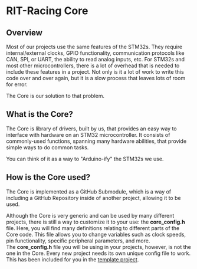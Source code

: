 # RIT-Racing Core

## Overview
Most of our projects use the same features of the STM32s. They require internal/external clocks,
GPIO functionality, communication protocols like CAN, SPI, or UART, the ability to read analog inputs, etc.
For STM32s and most other microcontrollers, there is a lot of overhead that is needed to include these features
in a project. Not only is it a lot of work to write this code over and over again, but it is a slow process that leaves
lots of room for error.

The Core is our solution to that problem.

## What is the Core?
The Core is library of drivers, built by us, that provides an easy way to interface with hardware on an STM32 microcontroller.
It consists of commonly-used functions, spanning many hardware abilities, that provide simple ways to do common tasks.

You can think of it as a way to "Arduino-ify" the STM32s we use.

## How is the Core used?
The Core is implemented as a GitHub Submodule, which is a way of including a GitHub Repository inside of another project,
allowing it to be used.

Although the Core is very generic and can be used by many different projects, there is still a way to customize it
to your use: the **core_config.h** file. Here, you will find many definitions relating to different parts of the Core code.
This file allows you to change variables such as clock speeds, pin functionality, specific peripheral parameters, and more.  
The **core_config.h** file you will be using in your projects, however, is not the one in the Core. Every new project needs its 
own unique config file to work. This has been included for you in the [template project](https://github.com/RITRacingSoftware/STM32G4xx-Template.git).

[//]: # (**bold** *italics*)

[//]: # (# BIG)

[//]: # (## Medium)

[//]: # ()
[//]: # (## Why do we need the Core?)

[//]: # (The Core is a helpful for a few reasons:)

[//]: # ()
[//]: # ()
[//]: # (### 1. Standardization)

[//]: # ()
[//]: # (As all projects will need access to the same functionality, it is most efficient to just write that code once in a generic way tha)

[//]: # ()
[//]: # (### 2. Simplicity)

[//]: # ()
[//]: # (### 3. Adaptability)

[//]: # (Say you want to rework a driver for the way a driver works, say to make it more efficient, or to add a feature to it.)

[//]: # (With the Core, that change only has to be made once.)

[//]: # (Once the modification to the Core has been pushed to GitHub, it's open for any project to use it seamlessly.)

[//]: # (All that has to be done is for the Core submodule inside a project to be updated, and the new functionality will work.)

[//]: # ()
[//]: # (However, imagine that process without the Core. Not only would you have to manually make that change in every)

[//]: # (project that uses that functionality, but as every project would implement it slightly differently, multiple different)

[//]: # (versions of the change would have to be made to work with each project.)

[//]: # ()
[//]: # (The code inside the Core shouldn't be changed when you're using it in your projects, if it needs to be changed it should be done so)

[//]: # (by a qualified member inside the core)